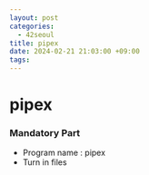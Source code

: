 ```yaml
---
layout: post
categories:
  - 42seoul
title: pipex
date: 2024-02-21 21:03:00 +09:00
tags:
---
```

# pipex

### Mandatory Part
- Program name : pipex
- Turn in files